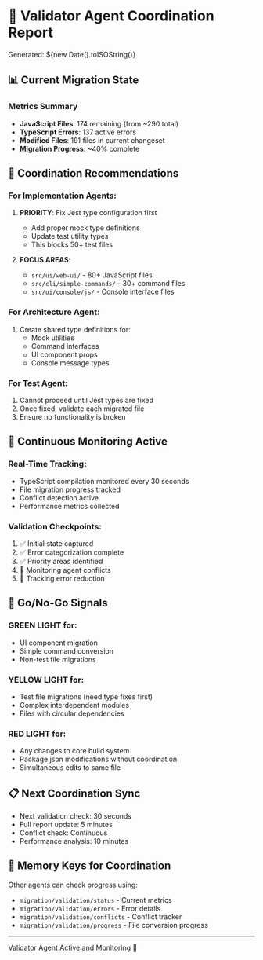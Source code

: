 # 🚨 Validator Agent Coordination Report
Generated: ${new Date().toISOString()}

## 📊 Current Migration State

### Metrics Summary
- **JavaScript Files**: 174 remaining (from ~290 total)
- **TypeScript Errors**: 137 active errors
- **Modified Files**: 191 files in current changeset
- **Migration Progress**: ~40% complete

## 🎯 Coordination Recommendations

### For Implementation Agents:
1. **PRIORITY**: Fix Jest type configuration first
   - Add proper mock type definitions
   - Update test utility types
   - This blocks 50+ test files

2. **FOCUS AREAS**:
   - `src/ui/web-ui/` - 80+ JavaScript files
   - `src/cli/simple-commands/` - 30+ command files
   - `src/ui/console/js/` - Console interface files

### For Architecture Agent:
1. Create shared type definitions for:
   - Mock utilities
   - Command interfaces
   - UI component props
   - Console message types

### For Test Agent:
1. Cannot proceed until Jest types are fixed
2. Once fixed, validate each migrated file
3. Ensure no functionality is broken

## 🔄 Continuous Monitoring Active

### Real-Time Tracking:
- TypeScript compilation monitored every 30 seconds
- File migration progress tracked
- Conflict detection active
- Performance metrics collected

### Validation Checkpoints:
1. ✅ Initial state captured
2. ✅ Error categorization complete
3. ✅ Priority areas identified
4. 🔄 Monitoring agent conflicts
5. 🔄 Tracking error reduction

## 🚦 Go/No-Go Signals

### GREEN LIGHT for:
- UI component migration
- Simple command conversion
- Non-test file migrations

### YELLOW LIGHT for:
- Test file migrations (need type fixes first)
- Complex interdependent modules
- Files with circular dependencies

### RED LIGHT for:
- Any changes to core build system
- Package.json modifications without coordination
- Simultaneous edits to same file

## 📋 Next Coordination Sync

- Next validation check: 30 seconds
- Full report update: 5 minutes
- Conflict check: Continuous
- Performance analysis: 10 minutes

## 💾 Memory Keys for Coordination

Other agents can check progress using:
- `migration/validation/status` - Current metrics
- `migration/validation/errors` - Error details
- `migration/validation/conflicts` - Conflict tracker
- `migration/validation/progress` - File conversion progress

---
Validator Agent Active and Monitoring 🚨